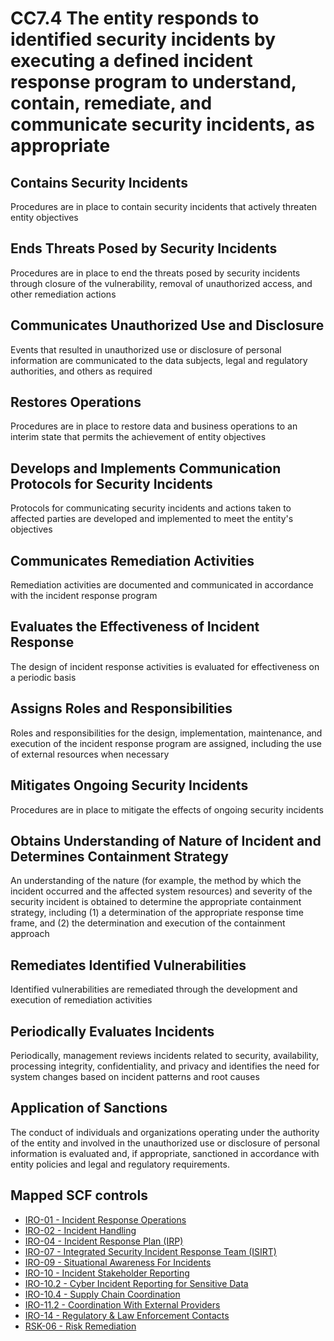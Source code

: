 # CC7.4 The entity responds to identified security incidents by executing a defined incident response program to understand, contain, remediate, and communicate security incidents, as appropriate
## Contains Security Incidents
Procedures are in place to contain security incidents that actively threaten entity objectives
## Ends Threats Posed by Security Incidents
Procedures are in place to end the threats posed by security incidents through closure of the vulnerability, removal of unauthorized access, and other remediation actions
## Communicates Unauthorized Use and Disclosure
Events that resulted in unauthorized use or disclosure of personal information are communicated to the data subjects, legal and regulatory authorities, and others as required
## Restores Operations
Procedures are in place to restore data and business operations to an interim state that permits the achievement of entity objectives
## Develops and Implements Communication Protocols for Security Incidents
Protocols for communicating security incidents and actions taken to affected parties are developed and implemented to meet the entity's objectives
## Communicates Remediation Activities
Remediation activities are documented and communicated in accordance with the incident response program
## Evaluates the Effectiveness of Incident Response
The design of incident response activities is evaluated for effectiveness on a periodic basis
## Assigns Roles and Responsibilities
Roles and responsibilities for the design, implementation, maintenance, and execution of the incident response program are assigned, including the use of external resources when necessary
## Mitigates Ongoing Security Incidents
Procedures are in place to mitigate the effects of ongoing security incidents
## Obtains Understanding of Nature of Incident and Determines Containment Strategy
An understanding of the nature (for example, the method by which the incident occurred and the affected system resources) and severity of the security incident is obtained to determine the appropriate containment strategy, including (1) a determination of the appropriate response time frame, and (2) the determination and execution of the containment approach
## Remediates Identified Vulnerabilities
Identified vulnerabilities are remediated through the development and execution of remediation activities
## Periodically Evaluates Incidents
Periodically, management reviews incidents related to security, availability, processing integrity, confidentiality, and privacy and identifies the need for system changes based on incident patterns and root causes
## Application of Sanctions
The conduct of individuals and organizations operating under the authority of the entity and involved in the unauthorized use or disclosure of personal information is evaluated and, if appropriate, sanctioned in accordance with entity policies and legal and regulatory requirements.
## Mapped SCF controls
- [IRO-01 - Incident Response Operations](../scf/iro-01-incidentresponseoperations.md)
- [IRO-02 - Incident Handling](../scf/iro-02-incidenthandling.md)
- [IRO-04 - Incident Response Plan (IRP)](../scf/iro-04-incidentresponseplan(irp).md)
- [IRO-07 - Integrated Security Incident Response Team (ISIRT)](../scf/iro-07-integratedsecurityincidentresponseteam(isirt).md)
- [IRO-09 - Situational Awareness For Incidents](../scf/iro-09-situationalawarenessforincidents.md)
- [IRO-10 - Incident Stakeholder Reporting](../scf/iro-10-incidentstakeholderreporting.md)
- [IRO-10.2 - Cyber Incident Reporting for Sensitive Data](../scf/iro-102-cyberincidentreportingforsensitivedata.md)
- [IRO-10.4 - Supply Chain Coordination](../scf/iro-104-supplychaincoordination.md)
- [IRO-11.2 - Coordination With External Providers](../scf/iro-112-coordinationwithexternalproviders.md)
- [IRO-14 - Regulatory & Law Enforcement Contacts](../scf/iro-14-regulatory&lawenforcementcontacts.md)
- [RSK-06 - Risk Remediation](../scf/rsk-06-riskremediation.md)